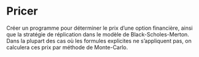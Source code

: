 # Pricer
Créer un programme pour déterminer le prix d’une option financière, ainsi que la stratégie de réplication dans le modèle de Black-Scholes-Merton. Dans la plupart des cas où les formules explicites ne s’appliquent pas,
on calculera ces prix par méthode de Monte-Carlo.
